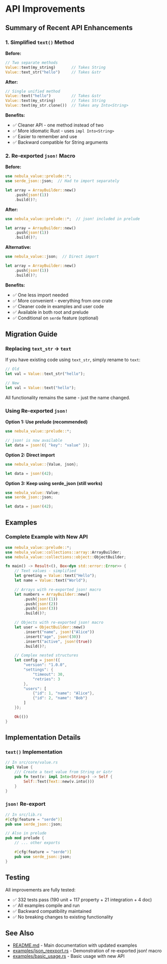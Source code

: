 # API Improvements

## Summary of Recent API Enhancements

### 1. Simplified `text()` Method

**Before:**
```rust
// Two separate methods
Value::text(my_string)       // Takes String
Value::text_str("hello")     // Takes &str
```

**After:**
```rust
// Single unified method
Value::text("hello")         // Takes &str
Value::text(my_string)       // Takes String
Value::text(my_str.clone())  // Takes any Into<String>
```

**Benefits:**
- ✅ Cleaner API - one method instead of two
- ✅ More idiomatic Rust - uses `impl Into<String>`
- ✅ Easier to remember and use
- ✅ Backward compatible for String arguments

### 2. Re-exported `json!` Macro

**Before:**
```rust
use nebula_value::prelude::*;
use serde_json::json;  // Had to import separately

let array = ArrayBuilder::new()
    .push(json!(1))
    .build()?;
```

**After:**
```rust
use nebula_value::prelude::*;  // json! included in prelude

let array = ArrayBuilder::new()
    .push(json!(1))
    .build()?;
```

**Alternative:**
```rust
use nebula_value::json;  // Direct import

let array = ArrayBuilder::new()
    .push(json!(1))
    .build()?;
```

**Benefits:**
- ✅ One less import needed
- ✅ More convenient - everything from one crate
- ✅ Cleaner code in examples and user code
- ✅ Available in both root and prelude
- ✅ Conditional on `serde` feature (optional)

## Migration Guide

### Replacing `text_str` → `text`

If you have existing code using `text_str`, simply rename to `text`:

```rust
// Old
let val = Value::text_str("hello");

// New
let val = Value::text("hello");
```

All functionality remains the same - just the name changed.

### Using Re-exported `json!`

**Option 1: Use prelude (recommended)**
```rust
use nebula_value::prelude::*;

// json! is now available
let data = json!({ "key": "value" });
```

**Option 2: Direct import**
```rust
use nebula_value::{Value, json};

let data = json!(42);
```

**Option 3: Keep using serde_json (still works)**
```rust
use nebula_value::Value;
use serde_json::json;

let data = json!(42);
```

## Examples

### Complete Example with New API

```rust
use nebula_value::prelude::*;
use nebula_value::collections::array::ArrayBuilder;
use nebula_value::collections::object::ObjectBuilder;

fn main() -> Result<(), Box<dyn std::error::Error>> {
    // Text values - simplified
    let greeting = Value::text("Hello");
    let name = Value::text("World");

    // Arrays with re-exported json! macro
    let numbers = ArrayBuilder::new()
        .push(json!(1))
        .push(json!(2))
        .push(json!(3))
        .build()?;

    // Objects with re-exported json! macro
    let user = ObjectBuilder::new()
        .insert("name", json!("Alice"))
        .insert("age", json!(30))
        .insert("active", json!(true))
        .build()?;

    // Complex nested structures
    let config = json!({
        "version": "1.0.0",
        "settings": {
            "timeout": 30,
            "retries": 3
        },
        "users": [
            {"id": 1, "name": "Alice"},
            {"id": 2, "name": "Bob"}
        ]
    });

    Ok(())
}
```

## Implementation Details

### `text()` Implementation

```rust
// In src/core/value.rs
impl Value {
    /// Create a text value from String or &str
    pub fn text(v: impl Into<String>) -> Self {
        Self::Text(Text::new(v.into()))
    }
}
```

### `json!` Re-export

```rust
// In src/lib.rs
#[cfg(feature = "serde")]
pub use serde_json::json;

// Also in prelude
pub mod prelude {
    // ... other exports

    #[cfg(feature = "serde")]
    pub use serde_json::json;
}
```

## Testing

All improvements are fully tested:
- ✅ 332 tests pass (190 unit + 117 property + 21 integration + 4 doc)
- ✅ All examples compile and run
- ✅ Backward compatibility maintained
- ✅ No breaking changes to existing functionality

## See Also

- [README.md](README.md) - Main documentation with updated examples
- [examples/json_reexport.rs](examples/json_reexport.rs) - Demonstration of re-exported json! macro
- [examples/basic_usage.rs](examples/basic_usage.rs) - Basic usage with new API
